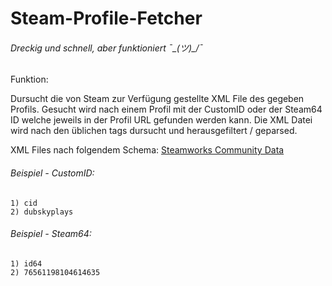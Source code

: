 # Steam-Profile-Fetcher

###### Dreckig und schnell, aber funktioniert ¯\_(ツ)_/¯

Funktion:

Dursucht die von Steam zur Verfügung gestellte XML File des gegeben Profils.
Gesucht wird nach einem Profil mit der CustomID oder der Steam64 ID welche jeweils in der Profil URL gefunden werden kann.
Die XML Datei wird nach den üblichen tags dursucht und herausgefiltert / geparsed.

XML Files nach folgendem Schema:
[Steamworks Community Data](https://partner.steamgames.com/documentation/community_data)


###### Beispiel - CustomID:
```
1) cid
2) dubskyplays
```

###### Beispiel - Steam64:
```
1) id64
2) 76561198104614635
```
